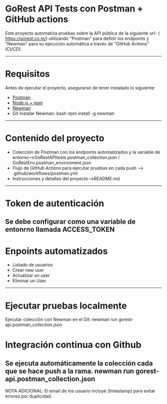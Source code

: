 # GoRest API Tests con Postman + GitHub actions

Este proyecto automatiza pruebas sobre la API pública de la siguiente url- ( https://gorest.co.in/) 
utilizando "Postman" para definir los endpoints y "Newman" para su ejecución automática a través de "GitHub Actions" (CI/CD).

------------------------------------------------------------------------------------------------------------------------------

# Requisitos

Antes de ejecutar el proyecto, asegurarse de tener instalado lo siguiente:

- [Postman](https://www.postman.com/downloads/)
- [Node.js + npm](https://nodejs.org/)
- [Newman](https://www.npmjs.com/package/newman)
- Git
Instalar Newman:
bash
npm install -g newman
-------------------------------------------------------------------------------------------------------------------------------
# Contenido del proyecto

- Colección de Postman con los endpoints automatizados y la variable de entorno-->GoRestAPItests.postman_collection.json / GoRestEnv.postman_environment.json	
- Flujo de GitHub Actions para ejecutar pruebas en cada push --> .github/workflows/postman.yml	
- Instrucciones y detalles del proyecto-->README.md
--------------------------------------------------------------------------------------------------------------------------------
# Token de autenticación
Se debe configurar como una variable de entonrno llamada ACCESS_TOKEN
--------------------------------------------------------------------------------------------------------------------------------
# Enpoints automatizados
- Listado de usuarios
- Crear new user
- Actualizar un user
- Eliminar un User
----------------------------------------------------------------------------------------------------------------------------------
# Ejecutar pruebas localmente
Ejecutar colección con Newman en el Git: newman run gorest-api.postman_collection.json
# Integración continua con Github
Se ejecuta automáticamente la colección cada que se hace push a la rama.
newman run gorest-api.postman_collection.json
---------------------------------------------------------------------------------------------------------------------------------
NOTA ADICIONAL:
El email de los usuario incluye (timestamp) para evitar errores por duplicidad.
